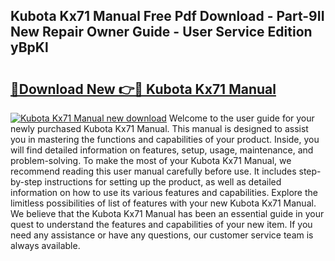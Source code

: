 ## Kubota Kx71 Manual Free Pdf Download - Part-9II New Repair Owner Guide - User Service Edition yBpKl

# <h2><a href="http://bc9100.oget.top/?id=Kubota+Kx71+Manual">🔗Download New 👉🔴 Kubota Kx71 Manual</a></h2>

[![Kubota Kx71 Manual new download](https://i.imgur.com/5g1atiW.png)](http://bc9100.oget.top/?id=Kubota+Kx71+Manual)
Welcome to the user guide for your newly purchased Kubota Kx71 Manual. This manual is designed to assist you in mastering the functions and capabilities of your product. Inside, you will find detailed information on features, setup, usage, maintenance, and problem-solving. To make the most of your Kubota Kx71 Manual, we recommend reading this user manual carefully before use. It includes step-by-step instructions for setting up the product, as well as detailed information on how to use its various features and capabilities. Explore the limitless possibilities of list of features with your new Kubota Kx71 Manual. We believe that the Kubota Kx71 Manual has been an essential guide in your quest to understand the features and capabilities of your new item. If you need any assistance or have any questions, our customer service team is always available.
